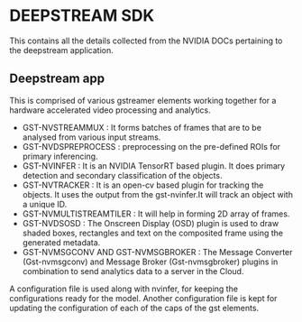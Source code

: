 # DEEPSTREAM SDK
 This contains all the details collected from the NVIDIA DOCs pertaining to the deepstream application.
## Deepstream app
This is comprised of various gstreamer elements working together for a hardware accelerated video processing and analytics.
 - GST-NVSTREAMMUX : It forms batches of frames that are to be analysed from various input streams.
 - GST-NVDSPREPROCESS : preprocessing on the pre-defined ROIs for primary inferencing.
 - GST-NVINFER : It is an NVIDIA TensorRT based plugin. It does primary detection and secondary classification of the objects.
 - GST-NVTRACKER : It is an open-cv based plugin for tracking the objects. It uses the output from the gst-nvinfer.It will track an object with a unique ID.
 - GST-NVMULTISTREAMTILER : It will help in forming 2D array of frames.
 - GST-NVDSOSD : The Onscreen Display (OSD) plugin is used to draw shaded boxes, rectangles and text on the composited frame using the generated metadata.
 - GST-NVMSGCONV AND GST-NVMSGBROKER : The Message Converter (Gst-nvmsgconv) and Message Broker (Gst-nvmsgbroker) plugins in combination to send analytics data to a server in the Cloud.
 
A configuration file is used along with nvinfer, for keeping the configurations ready for the model.
Another configuration file is kept for updating the configuration of each of the caps of the gst elements.







